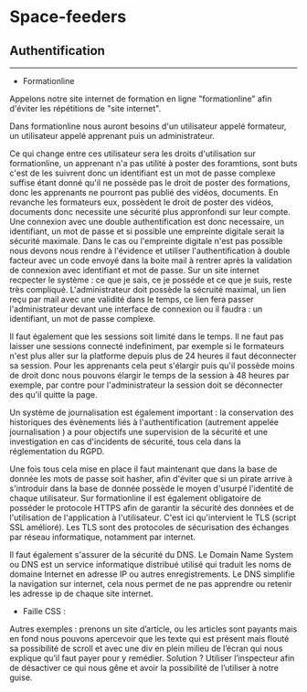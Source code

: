 # Space-feeders

## Authentification

---

  * Formationline

Appelons notre site internet de formation en ligne "formationline" afin d'éviter les répétitions de "site internet".

Dans formationline nous auront besoins d'un utilisateur appelé formateur, un utilisateur appelé apprenant puis un administrateur. 

Ce qui change entre ces utilisateur sera les droits d'utilisation sur formationline, un apprenant n'a pas utilité à poster des foramtions, sont buts c'est de les suivrent donc un identifiant est un mot de passe complexe suffise étant donné qu'il ne possède pas le droit de poster des formations, donc les apprenants ne pourront pas publié des vidéos, documents. En revanche les formateurs eux, possèdent le droit de poster des vidéos, documents donc necessite une sécurité plus appronfondi sur leur compte. Une connexion avec une double authentification est donc necessaire, un identifiant, un mot de passe et si possible une empreinte digitale serait la sécurité maximale. Dans le cas ou l'empreinte digitale n'est pas possible nous devons nous rendre à l'évidence et utiliser l'authentification à double facteur avec un code envoyé dans la boite mail à rentrer après la validation de connexion avec
identifiant et mot de passe. Sur un site internet recpecter le système : ce que je sais, ce je posséde et ce que je suis, reste très compliqué. L'administrateur doit possède la sécruité maximal, un lien reçu par mail avec une validité dans le temps, ce lien fera passer l'administrateur devant une interface de connexion ou il faudra : un identifiant, un mot de passe complexe.

Il faut également que les sessions soit limité dans le temps. Il ne faut pas laisser une sessions connecté indefiniment, par exemple si le formateurs n'est plus aller sur la platforme depuis plus de 24 heures il faut déconnecter sa session. Pour les apprenants cela peut s'élargir puis qu'il possède moins de droit donc nous pouvons élargir le temps de la session à 48 heures par exemple, par contre pour l'administrateur la session doit se déconnecter des qu'il quitte la page. 

Un système de journalisation est également important : la conservation des historiques des évènements liés à l'authentification (autrement appelée journalisation ) a pour objectifs une supervision de la sécurité et une investigation en cas d'incidents de sécurité, tous cela dans la réglementation du RGPD. 

Une fois tous cela mise en place il faut maintenant que dans la base de donnée les mots de passe soit hasher, afin d'éviter que si un pirate arrive à s'introduir dans la base de donnée possède le moyen d'usurpé l'identité de chaque utilisateur. Sur formationline il est également obligatoire de posséder le protocole HTTPS afin de garantir la sécurité des données et de l'utilisation de l'application à l'utilisateur. C'est ici qu'intervient le TLS (script SSL amélioré). Les TLS sont des protocoles de sécurisation des échanges par réseau informatique, notamment par internet.

Il faut également s'assurer de la sécurité du DNS. Le Domain Name System ou DNS est un service informatique distribué utilisé qui traduit les noms de domaine Internet en adresse IP ou autres enregistrements. Le DNS simplifie la navigation sur internet, cela nous permet de ne pas apprendre ou retenir les adresse ip de chaque site internet. 



  * Faille CSS : 

Autres exemples : prenons un site d’article, ou les articles sont payants mais en fond nous pouvons apercevoir que les texte qui est présent mais flouté sa possibilité de scroll et avec une div en plein milieu de l’écran qui nous explique qu’il faut payer pour y remédier. Solution ? Utiliser l’inspecteur afin de désactiver ce qui nous gêne et avoir la possibilité de l’utiliser à notre guise.
